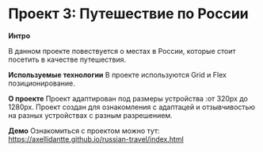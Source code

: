 # Проект 3: Путешествие по России

**Интро**

В данном проекте повествуется о местах в России, которые стоит посетить в качестве путешествия.

**Используемые технологии**
В проекте используются Grid и Flex позиционирование.

**О проекте**
Проект адаптирован под размеры устройства :от 320px до 1280px.
Проект создан для ознакомления с адаптацей и отзывчивостью на разных устройствах с разным разрешением.

**Демо**
Ознакомиться с проектом можно тут: https://axellidantte.github.io/russian-travel/index.html
